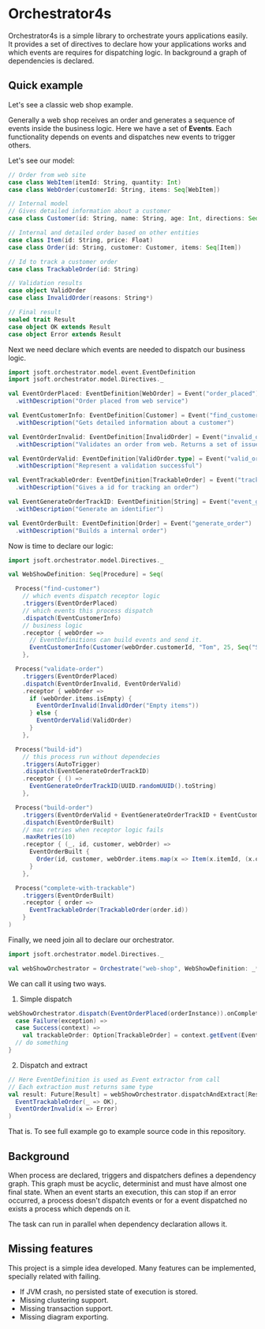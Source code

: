 # Orchestrator4s

Orchestrator4s is a simple library to orchestrate yours applications easily.  
It provides a set of directives to declare how your applications works and which events are requires for dispatching
logic. In background a graph of dependencies is declared.

## Quick example

Let's see a classic web shop example.

Generally a web shop receives an order and generates a sequence of events inside the business logic. Here we have a set
of **Events**. Each functionality depends on events and dispatches new events to trigger others.

Let's see our model:

```scala
// Order from web site
case class WebItem(itemId: String, quantity: Int)
case class WebOrder(customerId: String, items: Seq[WebItem])

// Internal model
// Gives detailed information about a customer 
case class Customer(id: String, name: String, age: Int, directions: Seq[String])

// Internal and detailed order based on other entities
case class Item(id: String, price: Float)
case class Order(id: String, customer: Customer, items: Seq[Item])

// Id to track a customer order
case class TrackableOrder(id: String)

// Validation results
case object ValidOrder
case class InvalidOrder(reasons: String*)

// Final result  
sealed trait Result
case object OK extends Result
case object Error extends Result
```

Next we need declare which events are needed to dispatch our business logic.

```scala
import jsoft.orchestrator.model.event.EventDefinition
import jsoft.orchestrator.model.Directives._

val EventOrderPlaced: EventDefinition[WebOrder] = Event("order_placed")
  .withDescription("Order placed from web service")

val EventCustomerInfo: EventDefinition[Customer] = Event("find_customer_info")
  .withDescription("Gets detailed information about a customer")

val EventOrderInvalid: EventDefinition[InvalidOrder] = Event("invalid_order")
  .withDescription("Validates an order from web. Returns a set of issues detailing errors.")

val EventOrderValid: EventDefinition[ValidOrder.type] = Event("valid_order")
  .withDescription("Represent a validation successful")

val EventTrackableOrder: EventDefinition[TrackableOrder] = Event("trackable_order")
  .withDescription("Gives a id for tracking an order")

val EventGenerateOrderTrackID: EventDefinition[String] = Event("event_generate_order_track_id")
  .withDescription("Generate an identifier")

val EventOrderBuilt: EventDefinition[Order] = Event("generate_order")
  .withDescription("Builds a internal order")
```

Now is time to declare our logic:

```scala
import jsoft.orchestrator.model.Directives._

val WebShowDefinition: Seq[Procedure] = Seq(

  Process("find-customer")
    // which events dispatch receptor logic
    .triggers(EventOrderPlaced)
    // which events this process dispatch
    .dispatch(EventCustomerInfo)
    // business logic
    .receptor { webOrder =>
      // EventDefinitions can build events and send it. 
      EventCustomerInfo(Customer(webOrder.customerId, "Tom", 25, Seq("Some where")))
    },

  Process("validate-order")
    .triggers(EventOrderPlaced)
    .dispatch(EventOrderInvalid, EventOrderValid)
    .receptor { webOrder =>
      if (webOrder.items.isEmpty) {
        EventOrderInvalid(InvalidOrder("Empty items"))
      } else {
        EventOrderValid(ValidOrder)
      }
    },

  Process("build-id")
    // this process run without dependecies
    .triggers(AutoTrigger)
    .dispatch(EventGenerateOrderTrackID)
    .receptor { () =>
      EventGenerateOrderTrackID(UUID.randomUUID().toString)
    },

  Process("build-order")
    .triggers(EventOrderValid + EventGenerateOrderTrackID + EventCustomerInfo + EventOrderPlaced)
    .dispatch(EventOrderBuilt)
    // max retries when receptor logic fails
    .maxRetries(10)
    .receptor { (_, id, customer, webOrder) =>
      EventOrderBuilt {
        Order(id, customer, webOrder.items.map(x => Item(x.itemId, (x.quantity * 2).toFloat)))
      }
    },

  Process("complete-with-trackable")
    .triggers(EventOrderBuilt)
    .receptor { order =>
      EventTrackableOrder(TrackableOrder(order.id))
    }
)
```

Finally, we need join all to declare our orchestrator.

```scala
import jsoft.orchestrator.model.Directives._

val webShowOrchestrator = Orchestrate("web-shop", WebShowDefinition: _*)
```

We can call it using two ways.

1. Simple dispatch

```scala
webShowOrchestrator.dispatch(EventOrderPlaced(orderInstance)).onComplete {
  case Failure(exception) =>
  case Success(context) =>
    val trackableOrder: Option[TrackableOrder] = context.getEvent(EventTrackableOrder)
  // do something
}
```

2. Dispatch and extract

```scala
// Here EventDefinition is used as Event extractor from call
// Each extraction must returns same type
val result: Future[Result] = webShowOrchestrator.dispatchAndExtract[Result](EventOrderPlaced(orderInstance))(
  EventTrackableOrder(_ => OK),
  EventOrderInvalid(x => Error)
)
```

That is. To see full example go to example source code in this repository.

## Background

When process are declared, triggers and dispatchers defines a dependency graph. This graph must be acyclic, determinist
and must have almost one final state. When an event starts an execution, this can stop if an error occurred, a process
doesn't dispatch events or for a event dispatched no exists a process which depends on it.

The task can run in parallel when dependency declaration allows it.

## Missing features

This project is a simple idea developed. Many features can be implemented, specially related with failing.

* If JVM crash, no persisted state of execution is stored.
* Missing clustering support.
* Missing transaction support.
* Missing diagram exporting.
